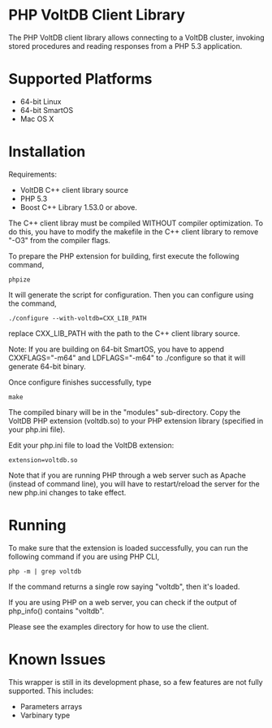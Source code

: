 PHP VoltDB Client Library
=========================

The PHP VoltDB client library allows connecting to a VoltDB cluster, invoking
stored procedures and reading responses from a PHP 5.3 application.

# Supported Platforms

* 64-bit Linux
* 64-bit SmartOS
* Mac OS X

# Installation

Requirements:
  * VoltDB C++ client library source
  * PHP 5.3
  * Boost C++ Library 1.53.0 or above.

The C++ client libray must be compiled WITHOUT compiler optimization. To do
this, you have to modify the makefile in the C++ client library to remove "-O3"
from the compiler flags.

To prepare the PHP extension for building, first execute the following command,

    phpize

It will generate the script for configuration. Then you can configure using the
command,

    ./configure --with-voltdb=CXX_LIB_PATH

replace CXX_LIB_PATH with the path to the C++ client library source.

Note: If you are building on 64-bit SmartOS, you have to append CXXFLAGS="-m64"
and LDFLAGS="-m64" to ./configure so that it will generate 64-bit binary.

Once configure finishes successfully, type

    make

The compiled binary will be in the "modules" sub-directory. Copy the VoltDB PHP
extension (voltdb.so) to your PHP extension library (specified in your php.ini
file).

Edit your php.ini file to load the VoltDB extension:

    extension=voltdb.so

Note that if you are running PHP through a web server such as Apache
(instead of command line), you will have to restart/reload the server
for the new php.ini changes to take effect.

# Running

To make sure that the extension is loaded successfully, you can run the
following command if you are using PHP CLI,

    php -m | grep voltdb

If the command returns a single row saying "voltdb", then it's
loaded.

If you are using PHP on a web server, you can check if the output of php_info()
contains "voltdb".

Please see the examples directory for how to use the client.

# Known Issues

This wrapper is still in its development phase, so a few features are
not fully supported. This includes:

* Parameters arrays
* Varbinary type
